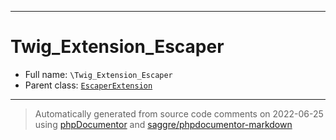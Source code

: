 ***

# Twig_Extension_Escaper





* Full name: `\Twig_Extension_Escaper`
* Parent class: [`EscaperExtension`](./Twig/Extension/EscaperExtension.md)






***
> Automatically generated from source code comments on 2022-06-25 using [phpDocumentor](http://www.phpdoc.org/) and [saggre/phpdocumentor-markdown](https://github.com/Saggre/phpDocumentor-markdown)
